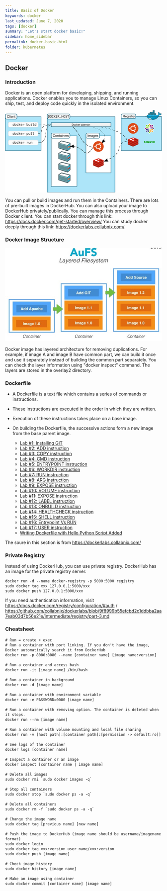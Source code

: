 ```yaml
---
title: Basic of Docker
keywords: docker
last_updated: June 7, 2020
tags: [docker]
summary: "Let's start docker basic!"
sidebar: home_sidebar
permalink: docker-basic.html
folder: kubernetes
---
```


## Docker

### Introduction

Docker is an open platform for developing, shipping, and running applications. Docker enables you to manage Linux Containers, so you can ship, test, and deploy code quickly in the isolated environment.

![docker-architecture](images/kubernetes/docker-architecture.svg "https://docs.docker.com/get-started/overview/")

You can pull or build images and run them in the Containers. 
There are lots of pre-built images in DockerHub.
You can also upload your image to DockerHub privately/publically.
You can manage this process through Docker client.
You can start docker through this link: https://docs.docker.com/get-started/overview/
You can study docker deeply through this link: https://dockerlabs.collabnix.com/

### Docker Image Structure

![docker-image-layer](images/kubernetes/docker-image-layer.jpg "https://stackoverflow.com/questions/55174274/understanding-docker-layers-and-future-changes")

Docker image has layered architecture for removing duplications. For example, if image A and image B have common part, we can build it once and use it separately instead of building the common part separately. You can check the layer information using "docker inspect" command. The layers are stored in the overlay2 directory.

### Dockerfile

- A Dockerfile is a text file which contains a series of commands or instructions. 
- These instructions are executed in the order in which they are written.
- Execution of these instructions takes place on a base image. 
- On building the Dockerfile, the successive actions form a new image from the base parent image.

   - [Lab #1: Installing GIT](https://dockerlabs.collabnix.com/beginners/dockerfile/lab1_dockerfile_git.html)
   - [Lab #2: ADD instruction](https://dockerlabs.collabnix.com/beginners/dockerfile/Lab-2-Create-an-image-with-ADD-instruction.html)
   - [Lab #3: COPY instruction](https://dockerlabs.collabnix.com//beginners/dockerfile/lab4_dockerfile_copy.html)
   - [Lab #4: CMD instruction](https://dockerlabs.collabnix.com//beginners/dockerfile/lab4_cmd.html)
   - [Lab #5: ENTRYPOINT instruction](https://dockerlabs.collabnix.com/beginners/dockerfile/Dockerfile-ENTRYPOINT.html)
   - [Lab #6: WORKDIR instruction](https://dockerlabs.collabnix.com/beginners/dockerfile/WORKDIR_instruction.html)
   - [Lab #7: RUN instruction](https://dockerlabs.collabnix.com/beginners/dockerfile/Lab-7-Create-an-image-with-EXPOSE-instruction.html)
   - [Lab #8: ARG instruction](https://dockerlabs.collabnix.com//beginners/dockerfile/arg.html)
   - [Lab #9: EXPOSE instruction](https://dockerlabs.collabnix.com/beginners/dockerfile/Lab-7-Create-an-image-with-EXPOSE-instruction.html)
   - [Lab #10: VOLUME instruction](https://dockerlabs.collabnix.com/beginners/dockerfile/Lab%2310:VOLUME_instruction.html)
   - [Lab #11: EXPOSE instruction](https://dockerlabs.collabnix.com/beginners/dockerfile/Lab%2311:EXPOSE_instruction.html)
   - [Lab #12: LABEL instruction](https://dockerlabs.collabnix.com/beginners/dockerfile/Label_instruction.html)
   - [Lab #13: ONBUILD instruction](https://dockerlabs.collabnix.com/beginners/dockerfile/onbuild.html)
   - [Lab #14: HEALTHCHECK instruction](https://dockerlabs.collabnix.com/beginners/dockerfile/healthcheck.html)
   - [Lab #15: SHELL instruction](https://dockerlabs.collabnix.com/beginners/dockerfile/Lab-14-Create-an-image-with-SHELL-instruction.html)
   - [Lab #16: Entrypoint Vs RUN](https://dockerlabs.collabnix.com/beginners/dockerfile/entrypoint-vs-run.html)
   - [Lab #17: USER instruction](https://dockerlabs.collabnix.com/beginners/dockerfile/user.html)
   - [Writing Dockerfile with Hello Python Script Added](https://dockerlabs.collabnix.com/beginners/dockerfile/lab_dockerfile_python.html)

The soure in this section is from https://dockerlabs.collabnix.com/

### Private Registry

Instead of using DockerHub, you can use private registry. DockerHub has an image for the private registry server.

```
docker run -d --name docker-registry -p 5000:5000 registry
sudo docker tag xxx 127.0.0.1:5000/xxx
sudo docker push 127.0.0.1:5000/xxx
```

If you need authentication information, visit https://docs.docker.com/registry/configuration/#auth / https://github.com/collabnix/dockerlabs/blob/9f8999b55efcbd2c1ddbba2aa7eab03d7b56e21e/intermediate/registry/part-3.md

### Cheatsheet

```
# Run = create + exec
# Run a container with port linking. If you don't have the image, Docker automatically search it from DockerHub
docker run -p 8080:8080 --name [container name] [image name:version]

# Run a container and access bash
docker run -it [image name] /bin/bash

# Run a container in background
docker run -d [image name]

# Run a container with environment variable
docker run -e PASSWORD=0000 [image name]

# Run a container with removing option. The container is deleted when it stops.
docker run --rm [image name]

# Run a container with volume mounting and local file sharing
docker run -v [host path]:[container path]:[permission -> default:ro]]

# See logs of the container
docker logs [container name]

# Inspect a container or an image
docker inspect [container name | image name]

# Delete all images
sudo docker rmi `sudo docker images -q`

# Stop all containers
sudo docker stop `sudo docker ps -a -q`

# Delete all containers
sudo docker rm -f `sudo docker ps -a -q`

# Change the image name
sudo docker tag [previous name] [new name]

# Push the image to DockerHub (image name should be username/imagename format)
sudo docker login
sudo docker tag xxx:version user_name/xxx:version
sudo docker push [image name]

# Check image history
sudo docker history [image name]

# Make an image using container
sudo docker commit [container name] [image name]
```